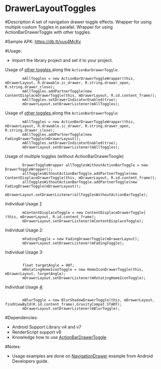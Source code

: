DrawerLayoutToggles
===================

#Description
A set of navigation drawer toggle effects. Wrapper for using multiple custom Toggles in parallel. Wrapper for using ActionBarDrawerToggle with other toggles. 

#Sample APK: https://db.tt/vus4McKy

#Usage:
* Import the library project and set it to your project.

Usage of  [other toggles ](https://lh3.googleusercontent.com/-d86bvQSJWcs/UhVLMzLNQSI/AAAAAAAANMM/MyYXPqk5RSw/w311-h553-no/ContentDisplace%252BActionBarDrawerToggle.png) along the `ActionBarDrawerToggle`:
<pre><code>        mAllToggles = new ActionBarDrawerToggleWrapper(this, mDrawerLayout, R.drawable.ic_drawer, R.string.drawer_open, R.string.drawer_close);
        mAllToggles.addPartnerToggle(new ContentDisplaceDrawerToggle(this, mDrawerLayout, R.id.content_frame));
        mAllToggles.setDrawerIndicatorEnabled(true);
        mDrawerLayout.setDrawerListener(mAllToggles);</code></pre>

Usage of [other toggles ](https://lh4.googleusercontent.com/-PH9bIITn8cM/UhVLOE83L9I/AAAAAAAANMY/wyJFtPXCEtA/w311-h553-no/FadingDrawerToggle%252BActionbarDrawerToggle.png) along the `ActionBarDrawerToggle`:
<pre><code>        mAllToggles = new ActionBarDrawerToggleWrapper(this, mDrawerLayout, R.drawable.ic_drawer, R.string.drawer_open, R.string.drawer_close);
        mAllToggles.addPartnerToggle(new FadingDrawerToggle(mDrawerLayout));
        mAllToggles.setDrawerIndicatorEnabled(true);
        mDrawerLayout.setDrawerListener(mAllToggles);        
</code></pre>

Usage of multiple toggles (without ActionBarDrawerToogle)
<pre><code>        DrawerToggleWrapper allTogglesWithoutActionBarToggle = new DrawerToggleWrapper();
        allTogglesWithoutActionBarToggle.addPartnerToggle(new ContentDisplaceDrawerToggle(this, mDrawerLayout, R.id.content_frame));
        allTogglesWithoutActionBarToggle.addPartnerToggle(new FadingDrawerToggle(mDrawerLayout));
        mDrawerLayout.setDrawerListener(allTogglesWithoutActionBarToggle);</code></pre>        



  Individual Usage [1](https://lh5.googleusercontent.com/-5zVjumiAMVI/UhVLNQCDpeI/AAAAAAAANMQ/OrDxf8gzoKo/w311-h553-no/ContentDisplaceToggle.png):
<pre><code>        mContentDisplaceToggle = new ContentDisplaceDrawerToggle](this, mDrawerLayout, R.id.content_frame);
        mDrawerLayout.setDrawerListener(mContentDisplaceToggle);
</code></pre>
  Individual Usage 2:
<pre><code>        mFadingToggle = new FadingDrawerToggle(mDrawerLayout);
        mDrawerLayout.setDrawerListener(mFadingToggle);
</code></pre>
  Individual Usage 3:
<pre><code> 
        float targetAngle = 90f;
        mRotatingHomeIconToggle = new HomeIconDrawerToggle(this, mDrawerLayout, targetAngle);
        mDrawerLayout.setDrawerListener(mRotatingHomeIconToggle);
</code></pre>

  Individual Usage [4](https://lh5.googleusercontent.com/-Z7MY1g0axCY/UkuKDwH8gsI/AAAAAAAANdA/JNmzATCXbGI/w287-h510-no/device-2013-10-02-044139.png):
<pre><code> 
        mBlurToggle = new BlurShadowDrawerToggle(this, mDrawerLayout, findViewById(R.id.content_frame),GravityCompat.START);
        mDrawerLayout.setDrawerListener(mBlurToggle);
</code></pre>


#Dependencies:
* Android Support Library v4 and v7
* RenderScript support v8
* Knowledge how to use [ActionBarDrawerToggle](https://developer.android.com/reference/android/support/v4/app/ActionBarDrawerToggle.html)

#Notes:
* Usage examples are done on [NavigationDrawer](http://developer.android.com/design/patterns/navigation-drawer.html) example from Android Developers guide.
